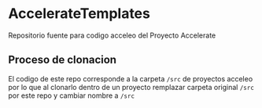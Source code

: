 # AccelerateTemplates

Repositorio fuente para codigo acceleo del Proyecto Accelerate

## Proceso de clonacion
El codigo de este repo corresponde a la carpeta `/src` de proyectos acceleo por lo que al clonarlo dentro de un proyecto remplazar carpeta original `/src` por este repo y cambiar nombre a `/src`
